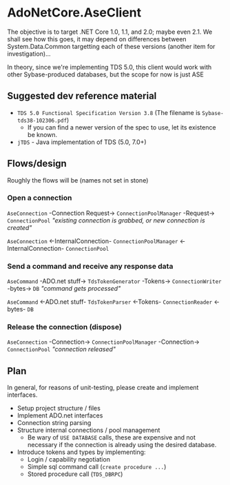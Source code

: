 # AdoNetCore.AseClient
The objective is to target .NET Core 1.0, 1.1, and 2.0; maybe even 2.1.
We shall see how this goes, it may depend on differences between System.Data.Common targetting each of these versions (another item for investigation)...

In theory, since we're implementing TDS 5.0, this client would work with other Sybase-produced databases, but the scope for now is just ASE

## Suggested dev reference material
* `TDS 5.0 Functional Specification Version 3.8` (The filename is `Sybase-tds38-102306.pdf`)
  * If you can find a newer version of the spec to use, let its existence be known.
* `jTDS` - Java implementation of TDS (5.0, 7.0+)

## Flows/design

Roughly the flows will be (names not set in stone)

### Open a connection
`AseConnection` -Connection Request-> `ConnectionPoolManager` -Request-> `ConnectionPool` *"existing connection is grabbed, or new connection is created"*

`AseConnection` <-InternalConnection- `ConnectionPoolManager` <-InternalConnection- `ConnectionPool`

### Send a command and receive any response data
`AseCommand` -ADO.net stuff-> `TdsTokenGenerator` -Tokens-> `ConnectionWriter` -bytes-> `DB` *"command gets processed"*

`AseCommand` <-ADO.net stuff- `TdsTokenParser` <-Tokens- `ConnectionReader` <-bytes- `DB`

### Release the connection (dispose)
`AseConnection` -Connection-> `ConnectionPoolManager` -Connection-> `ConnectionPool` *"connection released"*

## Plan
In general, for reasons of unit-testing, please create and implement interfaces.

* Setup project structure / files
* Implement ADO.net interfaces
* Connection string parsing
* Structure internal connections / pool management
  * Be wary of `USE DATABASE` calls, these are expensive and not necessary if the connection is already using the desired database.
* Introduce tokens and types by implementing:
  * Login / capability negotiation
  * Simple sql command call (`create procedure ...`)
  * Stored procedure call (`TDS_DBRPC`)
